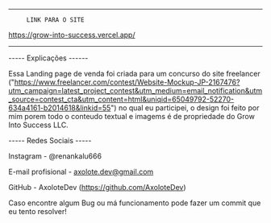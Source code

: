 ---------------------------------------

         LINK PARA O SITE

https://grow-into-success.vercel.app/

-------------------------------------------------

----- Explicações ------

Essa Landing page de venda foi criada para um concurso do site freelancer ("https://www.freelancer.com/contest/Website-Mockup-JP-2167476?utm_campaign=latest_project_contest&utm_medium=email_notification&utm_source=contest_cta&utm_content=html&uniqid=65049792-52270-634a4161-b2014618&linkid=55")
no qual eu participei, o design foi feito por mim porem todo o conteudo textual e imagems é de propriedade do Grow Into Success LLC.

 ----- Redes Sociais -----

Instagram - @renankalu666

E-mail profisional - axolote.dev@gmail.com

GitHub - AxoloteDev (https://github.com/AxoloteDev)

Caso encontre algum Bug ou má funcionamento pode fazer um commit que eu tento resolver! 
